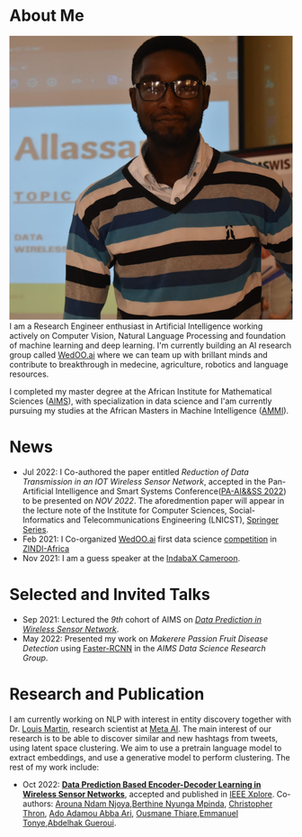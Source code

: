 # About Me
![Book logo](me.jpg)
I am a Research Engineer enthusiast in Artificial Intelligence working actively on Computer Vision, Natural Language Processing and foundation of machine learning and deep learning. I'm currently building an AI research group called [WedOO.ai](https://www.linkedin.com/company/wedoo-ai/) where we can team up with brillant minds and contribute to breakthrough in medecine, agriculture, robotics and language resources.

I completed my master degree at the African Institute for Mathematical Sciences ([AIMS](https://aims-cameroon.org)), with specialization in data science and I'am currently pursuing my studies at the African Masters in Machine Intelligence ([AMMI](https://aimsammi.org)).

# News

- Jul 2022: I Co-authored the paper entitled _Reduction of Data Transmission in an IOT Wireless Sensor Network_, accepted in the Pan-Artificial Intelligence and Smart Systems Conference([PA-AI&&SS 2022](https://paaiss.com)) to be presented on _NOV 2022_. The aforedmention paper will appear in the lecture note of the Institute for Computer Sciences, Social-Informatics and Telecommunications Engineering (LNICST), [Springer Series](https://www.springer.com/series/8197).
- Feb 2021: I Co-organized [WedOO.ai](https://www.linkedin.com/company/wedoo-ai/) first data science [competition](https://zindi.africa/competitions/cameroon-fraud-detection-in-electricity-and-gas-consumption-challenge) in [ZINDI-Africa](https://zindi.africa)
- Nov 2021: I am a guess speaker at the [IndabaX Cameroon](https://deeplearningindaba.com/2021/indabax/indabax-cameroon/).

# Selected and Invited Talks
 
 - Sep 2021: Lectured the _9th_ cohort of AIMS on [_Data Prediction in Wireless Sensor Network_](https://aims-cameroon.org/researcher/2021-alumnus-allassan-nkeng-lectures-students-on-data-prediction-in-wireless-sensor-networks/).
 - May 2022: Presented my work on _Makerere Passion Fruit Disease Detection_ using [Faster-RCNN](https://arxiv.org/abs/1506.01497) in the _AIMS Data Science Research Group_.

# Research and Publication

I am currently working on NLP with interest in entity discovery together with Dr. [Louis Martin](https://louismartin.eu), research scientist at [Meta AI](https://ai.facebook.com). The main interest of our research is to be able to discover similar and  new hashtags from tweets, using latent space clustering. We aim to use a pretrain language model to extract embeddings, and use a generative model to perform clustering. The rest of my work include:

- Oct 2022: **[Data Prediction Based Encoder-Decoder Learning in Wireless Sensor Networks](https://ieeexplore.ieee.org/document/9915570)**, accepted and published in [IEEE Xplore](https://ieeexplore.ieee.org). Co-authors: [Arouna Ndam Njoya](https://ieeexplore.ieee.org/author/37085710472),[Berthine Nyunga Mpinda](https://ieeexplore.ieee.org/author/37089569374), [Christopher Thron](https://ieeexplore.ieee.org/author/37085676820), [Ado Adamou Abba Ari](https://ieeexplore.ieee.org/author/37086960635), [Ousmane Thiare](https://ieeexplore.ieee.org/author/37832417100),[Emmanuel Tonye](https://ieeexplore.ieee.org/author/37603754000),[Abdelhak Gueroui](https://ieeexplore.ieee.org/author/37284836300).


